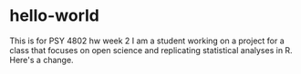 # hello-world
This is for PSY 4802 hw week 2
I am a student working on a project for a class that focuses on open science and replicating statistical analyses in R. Here's a change. 
